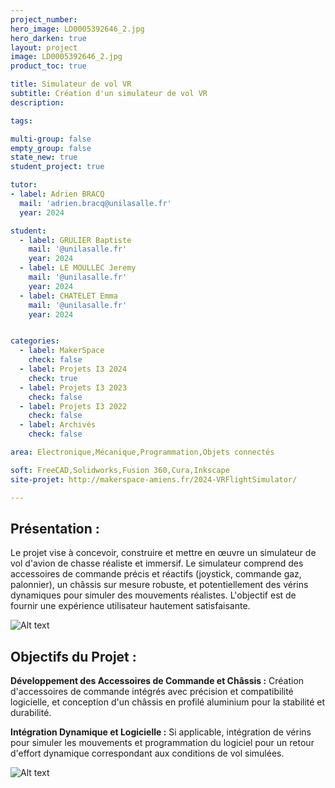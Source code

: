 ```yaml
---
project_number: 
hero_image: LD0005392646_2.jpg
hero_darken: true
layout: project
image: LD0005392646_2.jpg
product_toc: true

title: Simulateur de vol VR
subtitle: Création d'un simulateur de vol VR
description: 

tags: 

multi-group: false
empty_group: false
state_new: true
student_project: true

tutor:
- label: Adrien BRACQ
  mail: 'adrien.bracq@unilasalle.fr'
  year: 2024

student:
  - label: GRULIER Baptiste
    mail: '@unilasalle.fr'
    year: 2024
  - label: LE MOULLEC Jeremy
    mail: '@unilasalle.fr'
    year: 2024
  - label: CHATELET Emma
    mail: '@unilasalle.fr'
    year: 2024


categories:
  - label: MakerSpace
    check: false
  - label: Projets I3 2024
    check: true
  - label: Projets I3 2023
    check: false
  - label: Projets I3 2022
    check: false
  - label: Archivés
    check: false

area: Electronique,Mécanique,Programmation,Objets connectés

soft: FreeCAD,Solidworks,Fusion 360,Cura,Inkscape
site-projet: http://makerspace-amiens.fr/2024-VRFlightSimulator/

---
```

## Présentation : 

Le projet vise à concevoir, construire et mettre en œuvre un simulateur de vol d'avion de chasse réaliste et immersif. Le simulateur comprend des accessoires de commande précis et réactifs (joystick, commande gaz, palonnier), un châssis sur mesure robuste, et potentiellement des vérins dynamiques pour simuler des mouvements réalistes. L'objectif est de fournir une expérience utilisateur hautement satisfaisante.

![Alt text](opera_lDIXIfS9ig.png)

## Objectifs du Projet :

**Développement des Accessoires de Commande et Châssis :** Création d'accessoires de commande intégrés avec précision et compatibilité logicielle, et conception d'un châssis en profilé aluminium pour la stabilité et durabilité.

**Intégration Dynamique et Logicielle :** Si applicable, intégration de vérins pour simuler les mouvements et programmation du logiciel pour un retour d'effort dynamique correspondant aux conditions de vol simulées.

![Alt text](LD0005392646_2.jpg)